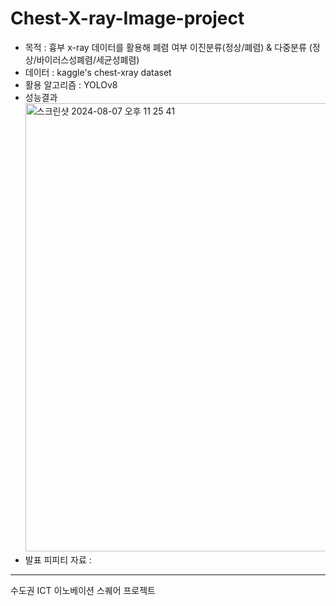 # Chest-X-ray-Image-project
- 목적 : 흉부 x-ray 데이터를 활용해 폐렴 여부 이진분류(정상/폐렴) & 다중분류 (정상/바이러스성폐렴/세균성폐렴)
- 데이터 : kaggle's chest-xray dataset
- 활용 알고리즘 : YOLOv8
- 성능결과
  <img width="717" alt="스크린샷 2024-08-07 오후 11 25 41" src="https://github.com/user-attachments/assets/e7f55513-8378-464f-8fa6-436710d2891f">
- 발표 피피티 자료 : 

















---
수도권 ICT 이노베이션 스퀘어 프로젝트
